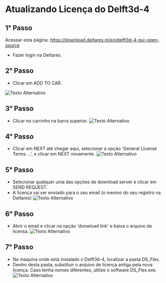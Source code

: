 # Atualizando Licença do Delft3d-4
## 1° Passo

Acessar esta página:
https://download.deltares.nl/en/delft3d-4-gui-open-source
- Fazer login na Deltares.
## 2° Passo
- Clicar em ADD TO CAR.

![Texto Alternativo](https://github.com/Dilello/AtualizandoLicen-aDelft3D4/blob/main/tela1.jpg)
## 3° Passo
- Clicar no carrinho na barra superior.
![Texto Alternativo](https://github.com/Dilello/AtualizandoLicen-aDelft3D4/blob/main/tela2.jpg)
## 4° Passo
- Clicar em NEXT até chegar aqui, selecionar a opção 'General License Terms ...', e clicar em NEXT novamente.
![Texto Alternativo](https://github.com/Dilello/AtualizandoLicen-aDelft3D4/blob/main/tela3.jpg)
## 5° Passo
- Selecionar qualquer uma das opções de download server e clicar em SEND REQUEST.
- A licença vai ser enviado para o seu email (o mesmo do seu registro na Deltares) 
![Texto Alternativo](https://github.com/Dilello/AtualizandoLicen-aDelft3D4/blob/main/tela4.jpg)
## 6° Passo
- Abrir o email e clicar na opção 'donwload link' e baixa o arquivo de licensa.
![Texto Alternativo](https://github.com/Dilello/AtualizandoLicen-aDelft3D4/blob/main/tela5.jpg)
## 7° Passo
- Na maquina onde está instalado o Delft3d-4, localizar a pasta DS_Flex.
- Dentro desta pasta, substituir o arquivo de licença antiga pela nova licença. Caso tenha nomes diferentes, utilize o software  DS_Flex.exe.
![Texto Alternativo](https://github.com/Dilello/AtualizandoLicen-aDelft3D4/blob/main/tela6.jpg)
